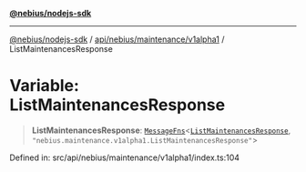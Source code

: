 [**@nebius/nodejs-sdk**](../../../../../README.md)

***

[@nebius/nodejs-sdk](../../../../../README.md) / [api/nebius/maintenance/v1alpha1](../README.md) / ListMaintenancesResponse

# Variable: ListMaintenancesResponse

> **ListMaintenancesResponse**: [`MessageFns`](../../../../../runtime/protos/core/interfaces/MessageFns.md)\<[`ListMaintenancesResponse`](../interfaces/ListMaintenancesResponse.md), `"nebius.maintenance.v1alpha1.ListMaintenancesResponse"`\>

Defined in: src/api/nebius/maintenance/v1alpha1/index.ts:104

